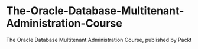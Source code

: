 # The-Oracle-Database-Multitenant-Administration-Course
The Oracle Database Multitenant Administration Course, published by Packt
